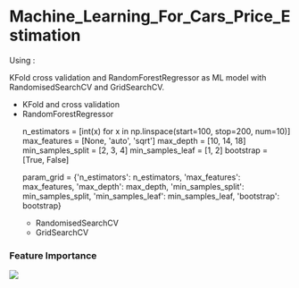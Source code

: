 
# Machine_Learning_For_Cars_Price_Estimation

<p> Using :</p> KFold cross validation and RandomForestRegressor as ML model with RandomisedSearchCV and GridSearchCV.

<ul>
  <li>KFold and cross validation</li>
  <li>RandomForestRegressor</li>
  <p> n_estimators = [int(x) for x in np.linspace(start=100, stop=200, num=10)]
  max_features = [None, 'auto', 'sqrt']
  max_depth = [10, 14, 18]
  min_samples_split = [2, 3, 4]
  min_samples_leaf = [1, 2]
  bootstrap = [True, False] </p>

param_grid = {'n_estimators': n_estimators,
'max_features': max_features,
'max_depth': max_depth,
'min_samples_split': min_samples_split,
'min_samples_leaf': min_samples_leaf,
'bootstrap': bootstrap}

  <ul>
    <li>RandomisedSearchCV</li>
    <li>GridSearchCV</li>
  </ul>
</ul>

<h3>Feature Importance</h3>
<img src='https://user-images.githubusercontent.com/34131539/109364713-ad6a1880-788f-11eb-8ce6-f92a45c1b38f.PNG'>

